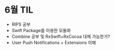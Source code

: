 # 6월 TIL

* RIPS 공부
* Swift Package를 이용한 모듈화
* Combine 공부 및 RxSwift+RxCocoa 대체 가능한가?
* User Push Notifications + Extensions 이해

